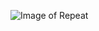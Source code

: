 ![Image of Repeat](https://redjelly.com/media/pages/blog/aways-repeating-myself/934683325-1590002626/chillernightmaresmall-800x.png)
